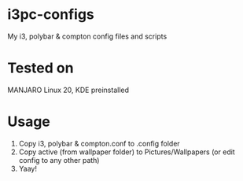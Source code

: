 # i3pc-configs
My i3, polybar &amp; compton config files and scripts

# Tested on
MANJARO Linux 20, KDE preinstalled

# Usage
1) Copy i3, polybar & compton.conf to .config folder
2) Copy active (from wallpaper folder) to Pictures/Wallpapers (or edit config to any other path)
3) Yaay!
